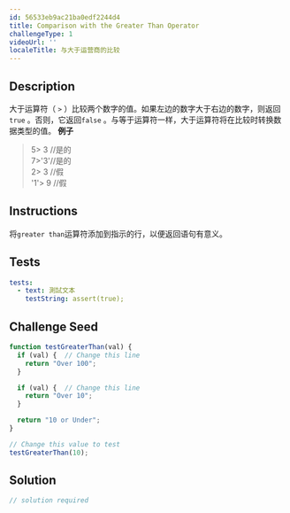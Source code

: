 ```yaml
---
id: 56533eb9ac21ba0edf2244d4
title: Comparison with the Greater Than Operator
challengeType: 1
videoUrl: ''
localeTitle: 与大于运营商的比较
---
```


## Description
<section id="description">大于运算符（ <code>&gt;</code> ）比较两个数字的值。如果左边的数字大于右边的数字，则返回<code>true</code> 。否则，它返回<code>false</code> 。与等于运算符一样，大于运算符将在比较时转换数据类型的值。 <strong>例子</strong> <blockquote> 5&gt; 3 //是的<br> 7&gt;&#39;3&#39;//是的<br> 2&gt; 3 //假<br> &#39;1&#39;&gt; 9 //假</blockquote></section>

## Instructions
<section id="instructions">将<code>greater than</code>运算符添加到指示的行，以便返回语句有意义。 </section>

## Tests
<section id='tests'>

```yml
tests:
  - text: 測試文本
    testString: assert(true);

```

</section>

## Challenge Seed
<section id='challengeSeed'>

<div id='js-seed'>

```js
function testGreaterThan(val) {
  if (val) {  // Change this line
    return "Over 100";
  }

  if (val) {  // Change this line
    return "Over 10";
  }

  return "10 or Under";
}

// Change this value to test
testGreaterThan(10);

```

</div>



</section>

## Solution
<section id='solution'>

```js
// solution required
```
</section>
